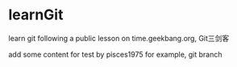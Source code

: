 # learnGit
learn git following a public lesson on time.geekbang.org, Git三剑客

add some content for test by pisces1975
for example, git branch
